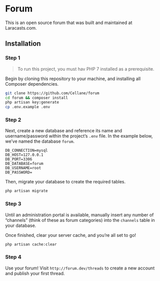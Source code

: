 # Forum

This is an open source forum that was built and maintained at Laracasts.com.

## Installation

### Step 1

> To run this project, you must hav PHP 7 installed as a prerequisite.

Begin by cloning this repository to your machine, and installing all Composer
dependencies.

```bash
git clone https://github.com/Cellane/forum
cd forum && composer install
php artisan key:generate
cp .env.example .env
```

### Step 2

Next, create a new database and reference its name and username/password within
the project’s `.env` file. In the example below, we’ve named the database
`forum`.

```env
DB_CONNECTION=mysql
DB_HOST=127.0.0.1
DB_PORT=3306
DB_DATABASE=forum
DB_USERNAME=root
DB_PASSWORD=
```

Then, migrate your database to create the required tables.

```bash
php artisan migrate
```

### Step 3

Until an administration portal is available, manually insert any number of
“channels” (think of these as forum categories) into the `channels` table in
your database.

Once finished, clear your server cache, and you’re all set to go!

```bash
php artisan cache:clear
```

### Step 4

Use your forum! Visit `http://forum.dev/threads` to create a new account and
publish your first thread.
